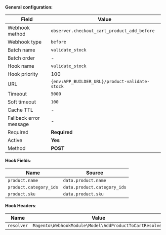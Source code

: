 **General configuration**:

Field | Value
--- | ---
Webhook method | `observer.checkout_cart_product_add_before`
Webhook type | `before`
Batch name | `validate_stock`
Batch order | -
Hook name | `validate_stock`
Hook priority | 100
URL | `{env:APP_BUILDER_URL}/product-validate-stock`
Timeout | `5000`
Soft timeout | `100`
Cache TTL | -
Fallback error message | -
Required | **Required**
Active | **Yes**
Method | **POST**

**Hook Fields**:

Name | Source
--- | ---
`product.name` | `data.product.name`
`product.category_ids` | `data.product.category_ids`
`product.sku` | `data.product.sku`

**Hook Headers**:

Name | Value
--- | ---
`resolver` | `Magento\WebhookModule\Model\AddProductToCartResolver`
